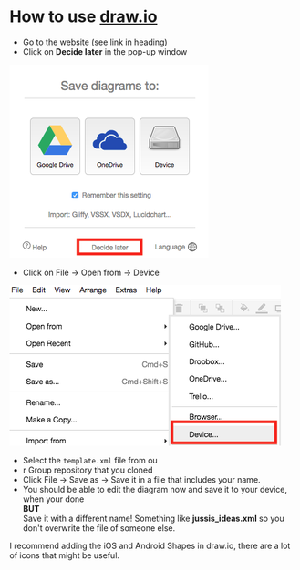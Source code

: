How to use [draw.io](https://www.draw.io/)
======================================

* Go to the website (see link in heading)  
* Click on **Decide later** in the pop-up window  

![Pop-UP](misc/draw_io_pop_up.png)  
* Click on File -> Open from -> Device  

![Open](misc/draw_io_open.png)  
* Select the `template.xml` file from ou
* r Group repository that you cloned  
* Click File -> Save as -> Save it in a file that includes your name.  
* You should be able to edit the diagram now and save it to your device, when your done  
**BUT**  
Save it with a different name! Something like **jussis_ideas.xml** so you don't overwrite the file of someone else.  

I recommend adding the iOS and Android Shapes in draw.io, there are a lot of icons that might be useful.  

